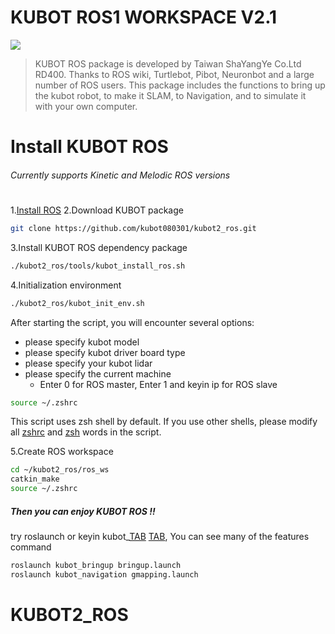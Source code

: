 # KUBOT ROS1 WORKSPACE V2.1

![](https://img.onl/ZLiQM0)

>KUBOT ROS package is developed by Taiwan ShaYangYe Co.Ltd RD400.
>Thanks to ROS wiki, Turtlebot, Pibot, Neuronbot and a large number of ROS users. This package includes the functions to bring up the kubot robot, to make it SLAM, to Navigation, and to simulate it with your own computer. 

# Install KUBOT ROS
###### Currently supports Kinetic and Melodic ROS versions
# 
1.[Install ROS](http://wiki.ros.org/ROS/Installation)
2.Download KUBOT package   
```sh
git clone https://github.com/kubot080301/kubot2_ros.git
```
3.Install KUBOT ROS dependency package
```sh
./kubot2_ros/tools/kubot_install_ros.sh
```
4.Initialization environment
```sh
./kubot2_ros/kubot_init_env.sh
```
After starting the script, you will encounter several options: 
 - please specify kubot model
 - please specify kubot driver board type
 - please specify your kubot lidar
 - please specify the current machine
    - Enter 0 for ROS master, Enter 1 and keyin ip for ROS slave 
```sh
source ~/.zshrc
```
This script uses zsh shell by default. If you use other shells, please modify all [zshrc]() and [zsh]() words in the script.

5.Create ROS workspace
```sh
cd ~/kubot2_ros/ros_ws
catkin_make
source ~/.zshrc
```
##### Then you can enjoy KUBOT ROS !!
try roslaunch or keyin kubot_[TAB]() [TAB](), You can see many of the features command
```sh
roslaunch kubot_bringup bringup.launch
roslaunch kubot_navigation gmapping.launch
```
# KUBOT2_ROS
